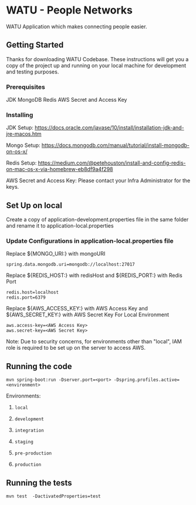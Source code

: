 # WATU - People Networks

WATU Application which makes connecting people easier.

## Getting Started

Thanks for downloading WATU Codebase. These instructions will get you a copy of the project up and running on your local machine for development and testing purposes.

### Prerequisites

JDK
MongoDB
Redis
AWS Secret and Access Key

### Installing

JDK Setup:
https://docs.oracle.com/javase/10/install/installation-jdk-and-jre-macos.htm

Mongo Setup:
https://docs.mongodb.com/manual/tutorial/install-mongodb-on-os-x/

Redis Setup:
https://medium.com/@petehouston/install-and-config-redis-on-mac-os-x-via-homebrew-eb8df9a4f298

AWS Secret and Access Key:
Please contact your Infra Administrator for the keys.

## Set Up on local
Create a copy of application-development.properties file in the same folder and rename it to application-local.properties

### Update Configurations in application-local.properties file

Replace ${MONGO_URI:} with mongoURI
```
spring.data.mongodb.uri=mongodb://localhost:27017
```

Replace ${REDIS_HOST:} with redisHost and ${REDIS_PORT:} with Redis Port
```
redis.host=localhost
redis.port=6379
```

Replace ${AWS_ACCESS_KEY:} with AWS Access Key and ${AWS_SECRET_KEY:} with AWS Secret Key For Local Environment
```
aws.access-key=<AWS Access Key>
aws.secret-key=<AWS Secret Key>
```

Note: Due to security concerns, for environments other than "local", IAM role is required to be set up on the server to access AWS.

## Running the code

```
mvn spring-boot:run -Dserver.port=<port> -Dspring.profiles.active=<environment>
```
Environments:
1.     local
2.     development
3.     integration
4.     staging
5.     pre-production
6.     production


## Running the tests

```
mvn test  -DactivatedProperties=test
```


